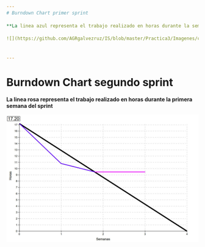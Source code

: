 ```yaml
---
# Burndown Chart primer sprint

**La linea azul representa el trabajo realizado en horas durante la semana uno y dos**

![](https://github.com/AGRgalvezruz/IS/blob/master/Practica3/Imagenes/chart.jpg)


---
```

# Burndown Chart segundo sprint

**La linea rosa representa el trabajo realizado en horas durante la primera semana del sprint**

![](https://github.com/AGRgalvezruz/IS/blob/master/Practica3/Imagenes/chart%20copia.jpg)
